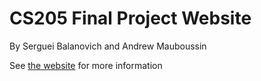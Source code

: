 # CS205 Final Project Website

By Serguei Balanovich and Andrew Mauboussin

See [the website](http://cs205gibbs.herokuapp.com/) for more information
